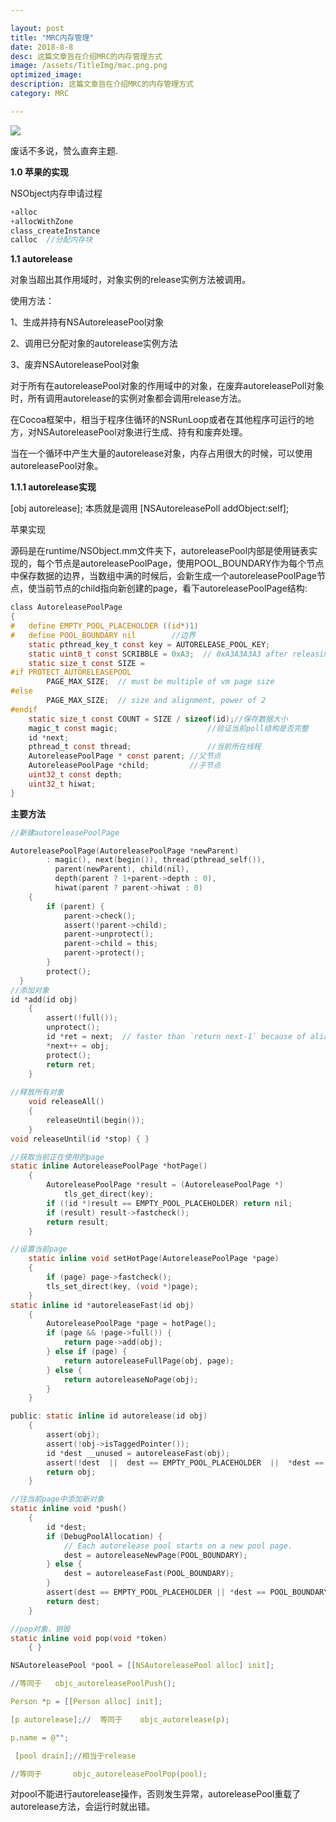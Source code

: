 ```yaml
---

layout: post
title: "MRC内存管理"
date: 2018-8-8
desc: 这篇文章旨在介绍MRC的内存管理方式
image: /assets/TitleImg/mac.png.png
optimized_image: 
description: 这篇文章旨在介绍MRC的内存管理方式
category: MRC

---
```


![](../../../../assets/TitleImg/image1.jpeg)

废话不多说，赞么直奔主题.

**1.0 苹果的实现**

NSObject内存申请过程

```c
+alloc
+allocWithZone
class_createInstance
calloc 	//分配内存块
```

**1.1 autorelease**

对象当超出其作用域时，对象实例的release实例方法被调用。

使用方法：

1、生成并持有NSAutoreleasePool对象

2、调用已分配对象的autorelease实例方法

3、废弃NSAutoreleasePool对象

对于所有在autoreleasePool对象的作用域中的对象，在废弃autoreleasePoll对象时，所有调用autorelease的实例对象都会调用release方法。

在Cocoa框架中，相当于程序住循环的NSRunLoop或者在其他程序可运行的地方，对NSAutoreleasePool对象进行生成、持有和废弃处理。

当在一个循环中产生大量的autorelease对象，内存占用很大的时候，可以使用autoreleasePool对象。

**1.1.1 autorelease实现**

[obj autorelease];  本质就是调用   [NSAutoreleasePoll addObject:self];

苹果实现

源码是在runtime/NSObject.mm文件夹下，autoreleasePool内部是使用链表实现的，每个节点是autoreleasePoolPage，使用POOL_BOUNDARY作为每个节点中保存数据的边界，当数组中满的时候后，会新生成一个autoreleasePoolPage节点，使当前节点的child指向新创建的page，看下autoreleasePoolPage结构:

```c
class AutoreleasePoolPage 
{
#   define EMPTY_POOL_PLACEHOLDER ((id*)1)
#   define POOL_BOUNDARY nil		//边界
    static pthread_key_t const key = AUTORELEASE_POOL_KEY;
    static uint8_t const SCRIBBLE = 0xA3;  // 0xA3A3A3A3 after releasing
    static size_t const SIZE = 
#if PROTECT_AUTORELEASEPOOL
        PAGE_MAX_SIZE;  // must be multiple of vm page size
#else
        PAGE_MAX_SIZE;  // size and alignment, power of 2
#endif
    static size_t const COUNT = SIZE / sizeof(id);//保存数据大小
    magic_t const magic;					//验证当前poll结构是否完整
    id *next;
    pthread_t const thread;					//当前所在线程
    AutoreleasePoolPage * const parent;	//父节点
    AutoreleasePoolPage *child;			//子节点
    uint32_t const depth;
    uint32_t hiwat;
}
```

**主要方法**

```c
//新建autoreleasePoolPage

AutoreleasePoolPage(AutoreleasePoolPage *newParent) 
        : magic(), next(begin()), thread(pthread_self()),
          parent(newParent), child(nil), 
          depth(parent ? 1+parent->depth : 0), 
          hiwat(parent ? parent->hiwat : 0)
    { 
        if (parent) {
            parent->check();
            assert(!parent->child);
            parent->unprotect();
            parent->child = this;
            parent->protect();
        }
        protect();
  }
//添加对象
id *add(id obj)
    {
        assert(!full());
        unprotect();
        id *ret = next;  // faster than `return next-1` because of aliasing
        *next++ = obj;
        protect();
        return ret;
    }
    
//释放所有对象
    void releaseAll() 
    {
        releaseUntil(begin());
    }
void releaseUntil(id *stop) { }

//获取当前正在使用的page
static inline AutoreleasePoolPage *hotPage() 
    {
        AutoreleasePoolPage *result = (AutoreleasePoolPage *)
            tls_get_direct(key);
        if ((id *)result == EMPTY_POOL_PLACEHOLDER) return nil;
        if (result) result->fastcheck();
        return result;
    }

//设置当前page
    static inline void setHotPage(AutoreleasePoolPage *page) 
    {
        if (page) page->fastcheck();
        tls_set_direct(key, (void *)page);
    }
static inline id *autoreleaseFast(id obj)
    {
        AutoreleasePoolPage *page = hotPage();
        if (page && !page->full()) {
            return page->add(obj);
        } else if (page) {
            return autoreleaseFullPage(obj, page);
        } else {
            return autoreleaseNoPage(obj);
        }
    }

public: static inline id autorelease(id obj)
    {
        assert(obj);
        assert(!obj->isTaggedPointer());
        id *dest __unused = autoreleaseFast(obj);
        assert(!dest  ||  dest == EMPTY_POOL_PLACEHOLDER  ||  *dest == obj);
        return obj;
    }

//往当前page中添加新对象
static inline void *push() 
    {
        id *dest;
        if (DebugPoolAllocation) {
            // Each autorelease pool starts on a new pool page.
            dest = autoreleaseNewPage(POOL_BOUNDARY);
        } else {
            dest = autoreleaseFast(POOL_BOUNDARY);
        }
        assert(dest == EMPTY_POOL_PLACEHOLDER || *dest == POOL_BOUNDARY);
        return dest;
    }

//pop对象，销毁
static inline void pop(void *token) 
    { }
```

```c s
NSAutoreleasePool *pool = [[NSAutoreleasePool alloc] init];

//等同于   objc_autoreleasePoolPush();

Person *p = [[Person alloc] init]; 

[p autorelease];//	等同于    objc_autorelease(p);

p.name = @"";

 [pool drain];//相当于release

//等同于		objc_autoreleasePoolPop(pool);
```

对pool不能进行autorelease操作，否则发生异常，autoreleasePool重载了autorelease方法，会运行时就出错。